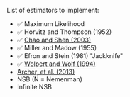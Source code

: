 List of estimators to implement:
- :white_check_mark: Maximum Likelihood
- :white_check_mark: Horvitz and Thompson (1952)
- :white_check_mark: [Chao and Shen (2003)](https://link.springer.com/content/pdf/10.1023/A:1026096204727.pdf)
- :white_check_mark: Miller and Madow (1955)
- :white_check_mark: Efron and Stein (1981) "Jackknife"
- :white_check_mark: [Wolpert and Wolf (1994)](https://arxiv.org/abs/comp-gas/9403001)
- [Archer, et al. (2013)](https://arxiv.org/abs/1302.0328)
- NSB (N = Nemenman)
- Infinite NSB